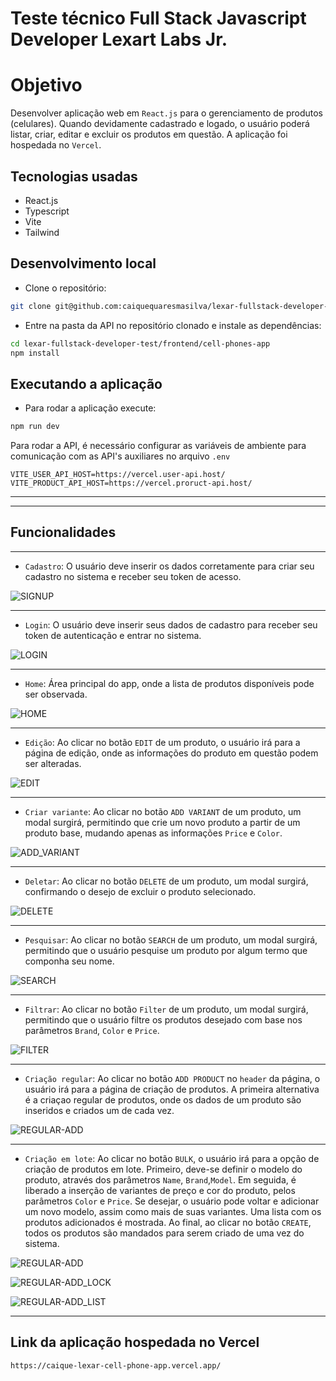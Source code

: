 # Teste técnico Full Stack Javascript Developer Lexart Labs Jr.

# Objetivo

Desenvolver aplicação web em `React.js` para o gerenciamento de produtos (celulares). Quando devidamente cadastrado e logado, o usuário poderá listar, criar, editar e excluir os produtos em questão. A aplicação foi hospedada no `Vercel`.

## Tecnologias usadas
* React.js
* Typescript
* Vite
* Tailwind

## Desenvolvimento local

* Clone o repositório:
```bash
git clone git@github.com:caiquequaresmasilva/lexar-fullstack-developer-test.git
``` 

* Entre na pasta da API no repositório clonado e instale as dependências:

```bash
cd lexar-fullstack-developer-test/frontend/cell-phones-app
npm install
``` 
## Executando a aplicação

* Para rodar a aplicação execute:
```bash
npm run dev
``` 

Para rodar a API, é necessário configurar as variáveis de ambiente para comunicação com as API's auxiliares no arquivo `.env`

```
VITE_USER_API_HOST=https://vercel.user-api.host/
VITE_PRODUCT_API_HOST=https://vercel.proruct-api.host/
``` 
---

---

## Funcionalidades
---


* `Cadastro`: O usuário deve inserir os dados corretamente para criar seu cadastro no sistema e receber seu token de acesso.


![SIGNUP](/frontend/cell-phones-app/images/signup.png)

---

* `Login`: O usuário deve inserir seus dados de cadastro para receber seu token de autenticação e entrar no sistema.

![LOGIN](/frontend/cell-phones-app/images/LOGIN.png)

---

* `Home`: Área principal do app, onde a lista de produtos disponíveis pode ser observada.

![HOME](/frontend/cell-phones-app/images/HOME.png)

---

* `Edição`: Ao clicar no botão `EDIT` de um produto, o usuário irá para a página de edição, onde as informações do produto em questão podem ser alteradas.

![EDIT](/frontend/cell-phones-app/images/EDIT.png)

---

* `Criar variante`: Ao clicar no botão `ADD VARIANT` de um produto, um modal surgirá, permitindo que crie um novo produto a partir de um produto base, mudando apenas as informações `Price` e `Color`.

![ADD_VARIANT](/frontend/cell-phones-app/images/ADD_VARIANT.png)

---

* `Deletar`: Ao clicar no botão `DELETE` de um produto, um modal surgirá, confirmando o desejo de excluir o produto selecionado.

![DELETE](/frontend/cell-phones-app/images/DELETE.png)

---

* `Pesquisar`: Ao clicar no botão `SEARCH` de um produto, um modal surgirá, permitindo que o usuário pesquise um produto por algum termo que componha seu nome.

![SEARCH](/frontend/cell-phones-app/images/SEARCH.png)

---

* `Filtrar`: Ao clicar no botão `Filter` de um produto, um modal surgirá, permitindo que o usuário filtre os produtos desejado com base nos parâmetros `Brand`, `Color` e `Price`.

![FILTER](/frontend/cell-phones-app/images/FILTER.png)

---

* `Criação regular`: Ao clicar no botão `ADD PRODUCT`  no `header` da página, o usuário irá para a página de criação de produtos. A primeira alternativa é a criaçao regular de produtos, onde os dados de um produto são inseridos e criados um de cada vez.

![REGULAR-ADD](/frontend/cell-phones-app/images/REGULAR-ADD.png)

---
* `Criação em lote`: Ao clicar no botão `BULK`, o usuário irá para a opção de criação de produtos em lote. Primeiro, deve-se definir o modelo do produto, através dos parâmetros `Name`, `Brand`,`Model`. Em seguida, é liberado a inserção de variantes de preço e cor do produto, pelos parâmetros `Color` e `Price`. Se desejar, o usuário pode voltar e adicionar um novo modelo, assim como mais de suas variantes. Uma lista com os produtos adicionados é mostrada. Ao final, ao clicar no botão `CREATE`, todos os produtos são mandados para serem criado de uma vez do sistema.

![REGULAR-ADD](/frontend/cell-phones-app/images/BULK-ADD.png)

![REGULAR-ADD_LOCK](/frontend/cell-phones-app/images/BULK_ADD_LOCK.png)

![REGULAR-ADD_LIST](/frontend/cell-phones-app/images/BULK_ADD_LIST.png)

---

## Link da aplicação hospedada no Vercel
```
https://caique-lexar-cell-phone-app.vercel.app/
```























